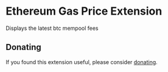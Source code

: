# Ethereum Gas Price Extension
Displays the latest btc mempool fees

## Donating
If you found this extension useful, please consider [donating](https://etherscan.io/address/0x869Fa4CACA1f74FE20E5d95CBB95D63bF58A3cC2).

